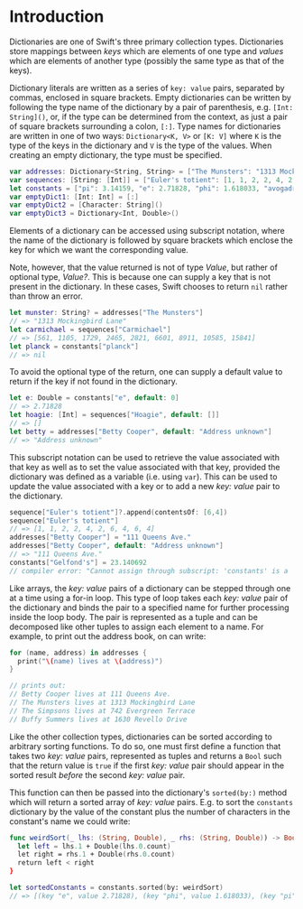 # Introduction

Dictionaries are one of Swift's three primary collection types. Dictionaries store mappings between _keys_ which are elements of one type and _values_ which are elements of another type (possibly the same type as that of the keys).

Dictionary literals are written as a series of `key: value` pairs, separated by commas, enclosed in square brackets. Empty dictionaries can be written by following the type name of the dictionary by a pair of parenthesis, e.g. `[Int: String]()`, or, if the type can be determined from the context, as just a pair of square brackets surrounding a colon, `[:]`. Type names for dictionaries are written in one of two ways: `Dictionary<K, V>` or `[K: V]` where `K` is the type of the keys in the dictionary and `V` is the type of the values. When creating an empty dictionary, the type must be specified.

```swift
var addresses: Dictionary<String, String> = ["The Munsters": "1313 Mockingbird Lane", "The Simpsons": "742 Evergreen Terrace", "Buffy Summers": "1630 Revello Drive"]
var sequences: [String: [Int]] = ["Euler's totient": [1, 1, 2, 2, 4, 2, 6, 4], "Lazy caterer": [1, 2, 4, 7, 11, 16, 22, 29, 37], "Carmichael": [561, 1105, 1729, 2465, 2821, 6601, 8911, 10585, 15841]]
let constants = ["pi": 3.14159, "e": 2.71828, "phi": 1.618033, "avogadro": 6.02214076e23]
var emptyDict1: [Int: Int] = [:]
var emptyDict2 = [Character: String]()
var emptyDict3 = Dictionary<Int, Double>()
```

Elements of a dictionary can be accessed using subscript notation, where the name of the dictionary is followed by square brackets which enclose the key for which we want the corresponding value.

Note, however, that the value returned is not of type _Value_, but rather of optional type, _Value?_. This is because one can supply a key that is not present in the dictionary. In these cases, Swift chooses to return `nil` rather than throw an error.

```swift
let munster: String? = addresses["The Munsters"]
// => "1313 Mockingbird Lane"
let carmichael = sequences["Carmichael"]
// => [561, 1105, 1729, 2465, 2821, 6601, 8911, 10585, 15841]
let planck = constants["planck"]
// => nil
```

To avoid the optional type of the return, one can supply a default value to return if the key if not found in the dictionary.

```swift
let e: Double = constants["e", default: 0]
// => 2.71828
let hoagie: [Int] = sequences["Hoagie", default: []]
// => []
let betty = addresses["Betty Cooper", default: "Address unknown"]
// => "Address unknown"
```

This subscript notation can be used to retrieve the value associated with that key as well as to set the value associated with that key, provided the dictionary was defined as a variable (i.e. using `var`). This can be used to update the value associated with a key or to add a new _key: value_ pair to the dictionary.

```swift
sequence["Euler's totient"]?.append(contentsOf: [6,4])
sequence["Euler's totient"]
// => [1, 1, 2, 2, 4, 2, 6, 4, 6, 4]
addresses["Betty Cooper"] = "111 Queens Ave."
addresses["Betty Cooper", default: "Address unknown"]
// => "111 Queens Ave."
constants["Gelfond's"] = 23.140692
// compiler error: "Cannot assign through subscript: 'constants' is a 'let' constant"
```

Like arrays, the _key: value_ pairs of a dictionary can be stepped through one at a time using a for-in loop. This type of loop takes each _key: value_ pair of the dictionary and binds the pair to a specified name for further processing inside the loop body. The pair is represented as a tuple and can be decomposed like other tuples to assign each element to a name. For example, to print out the address book, on can write:

```swift
for (name, address) in addresses {
  print("\(name) lives at \(address)")
}

// prints out:
// Betty Cooper lives at 111 Queens Ave.
// The Munsters lives at 1313 Mockingbird Lane
// The Simpsons lives at 742 Evergreen Terrace
// Buffy Summers lives at 1630 Revello Drive
```

Like the other collection types, dictionaries can be sorted according to arbitrary sorting functions. To do so, one must first define a function that takes two _key: value_ pairs, represented as tuples and returns a `Bool` such that the return value is `true` if the first _key: value_ pair should appear in the sorted result _before_ the second _key: value_ pair.

This function can then be passed into the dictionary's `sorted(by:)` method which will return a sorted array of _key: value_ pairs. E.g. to sort the `constants` dictionary by the value of the constant plus the number of characters in the constant's name we could write:

```swift
func weirdSort(_ lhs: (String, Double), _ rhs: (String, Double)) -> Bool {
  let left = lhs.1 + Double(lhs.0.count)
  let right = rhs.1 + Double(rhs.0.count)
  return left < right
}

let sortedConstants = constants.sorted(by: weirdSort)
// => [(key "e", value 2.71828), (key "phi", value 1.618033), (key "pi", value 3.14159), (key "avogadro", value 6.02214076e+22)]
```
